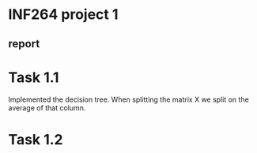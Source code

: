# INF264 project 1

## report

# Task 1.1
Implemented the decision tree. When splitting the matrix X we split on the average of that column. 

# Task 1.2
